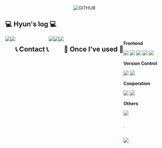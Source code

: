 <!--타이틀 부분-->
<div align="center">
  <img src="https://i.ibb.co/9GPfNfz/GITHUB.png" alt="GITHUB" border="0">
</div>

## 💻 Hyun's log 💻

<div style="display:flex; flex-direction:row;">
    <a href="https://velog.io/@kim20790/posts" target="_blank"><img src="https://img.shields.io/badge/Velog-20C997?style=for-the-badge&logo=Velog&logoColor=white"/></a>
    <a href="https://de-veloper-k.tistory.com/" target="_blank"><img src="https://img.shields.io/badge/tistory-ffffff?style=for-the-badge&logo=Tistory&logoColor=black"/></a>
<br />


## 📞 Contact 📞
<div style="display:flex; flex-direction:row;"
    <a href="kim724265@gmail.com" target="_blank"><img src="https://img.shields.io/badge/Gmail-EA4335?style=for-the-badge&logo=Gmail&logoColor=white"/></a>
    <a href="https://open.kakao.com/o/sXVFOkcg" target="_blank"><img src="https://img.shields.io/badge/Kakao-FFCD00?style=for-the-badge&logo=Kakao&logoColor=black"/></a>
    <a href="https://www.instagram.com/luna_lu_bloom/" target="_blank"><img src="https://img.shields.io/badge/Instagram-E4405F?style=for-the-badge&logo=Instagram&logoColor=white"/></a>
<br />

## 🔨 Once I've used 🔨
<div style="display:flex; flex-direction:column; align-items:flex-start;">
    <!-- Frontend -->
    <p><strong>Frontend</strong></p>
    <div>
        <img src="https://img.shields.io/badge/javascript-F7DF1E?style=flat-square&logo=javascript&logoColor=black">
        <img src="https://img.shields.io/badge/react-61DAFB?style=flat-square&logo=react&logoColor=black"> 
        <img src="https://img.shields.io/badge/html5-E34F26?style=flat-square&logo=html5&logoColor=white"> 
        <img src="https://img.shields.io/badge/css-1572B6?style=flat-square&logo=css3&logoColor=white"> 
        <img src="https://img.shields.io/badge/bootstrap-7952B3?style=flat-square&logo=bootstrap&logoColor=white">
    </div>
      <!-- Version Control -->
    <p><strong>Version Control</strong></p>
    <div>
        <img src="https://img.shields.io/badge/git-F05032?style=flat-square&logo=git&logoColor=white">
        <img src="https://img.shields.io/badge/github-ffffff?style=flat-square&logo=github&logoColor=black"> 
      <!-- Cooperation -->
    <p><strong>Cooperation</strong></p>
    <div>
        <img src="https://img.shields.io/badge/notion-ffffff?style=flat-square&logo=notion&logoColor=black">
        <img src="https://img.shields.io/badge/slack-4A154B?style=flat-square&logo=slack&logoColor=white"> 
    </div>
    <!-- Others -->
    <p><strong>Others</strong></p>
    <div>
        <img src="https://img.shields.io/badge/python-3776AB?style=flat-square&logo=python&logoColor=white"> 
</div><br>
</div>


<br/>
<a href="s">
  <img src="https://github-readme-stats.vercel.app/api?username=Dustyspac&theme=tokyonight&show_icons=true" width="42%" />
</a>
<br />
<a href="s">
  <img src="https://github-readme-stats.vercel.app/api/top-langs/?username=Dustyspac&exclude_repo=dkssud8150.github.io&layout=compact&theme=tokyonight" />
</a>

